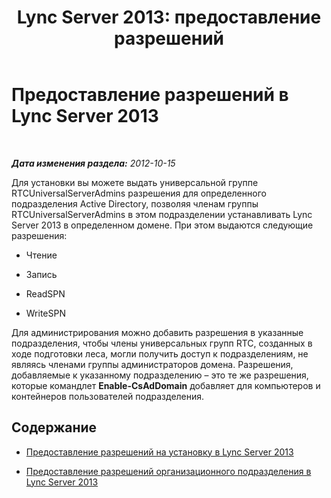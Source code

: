 ﻿---
title: 'Lync Server 2013: предоставление разрешений'
TOCTitle: Предоставление разрешений
ms:assetid: d1c9ea66-bd07-480e-99a0-011108f97e42
ms:mtpsurl: https://technet.microsoft.com/ru-ru/library/Gg398901(v=OCS.15)
ms:contentKeyID: 49311253
ms.date: 05/19/2016
mtps_version: v=OCS.15
ms.translationtype: HT
---

# Предоставление разрешений в Lync Server 2013

 

_**Дата изменения раздела:** 2012-10-15_

Для установки вы можете выдать универсальной группе RTCUniversalServerAdmins разрешения для определенного подразделения Active Directory, позволяя членам группы RTCUniversalServerAdmins в этом подразделении устанавливать Lync Server 2013 в определенном домене. При этом выдаются следующие разрешения:

  - Чтение

  - Запись

  - ReadSPN

  - WriteSPN

Для администрирования можно добавить разрешения в указанные подразделения, чтобы члены универсальных групп RTC, созданных в ходе подготовки леса, могли получить доступ к подразделениям, не являясь членами группы администраторов домена. Разрешения, добавляемые к указанному подразделению – это те же разрешения, которые командлет **Enable-CsAdDomain** добавляет для компьютеров и контейнеров пользователей подразделения.

## Содержание

  - [Предоставление разрешений на установку в Lync Server 2013](lync-server-2013-granting-setup-permissions.md)

  - [Предоставление разрешений организационного подразделения в Lync Server 2013](lync-server-2013-granting-organizational-unit-permissions.md)

